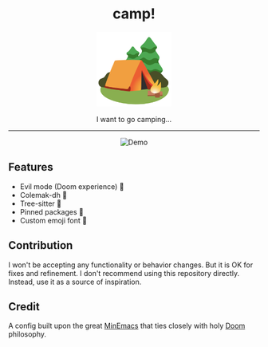 <div align="center">
<h1>camp!</h1>

<img src='docs/logo.svg' width=150px/>

I want to go camping...

</div>

---

<div align="center">
    <img src="https://github.com/azzamsa/capm.d/assets/17734314/132c6f0f-6c17-4907-b32a-5471fc83ddb4" alt="Demo" />
</div>

## Features

- Evil mode (Doom experience) 👾
- Colemak-dh 🐲
- Tree-sitter 🌴
- Pinned packages 📌
- Custom emoji font 🎨

## Contribution

I won't be accepting any functionality or behavior changes. But it is OK for fixes and refinement.
I don't recommend using this repository directly. Instead, use it as a source of inspiration.

## Credit

A config built upon the great [MinEmacs][1] that ties closely with holy [Doom][2] philosophy.

[1]: https://github.com/abougouffa/minemacs/tree/3cb7bdc5cd6297e7cd18bdce7654b03be065fc81
[2]: https://github.com/doomemacs/doomemacs/
